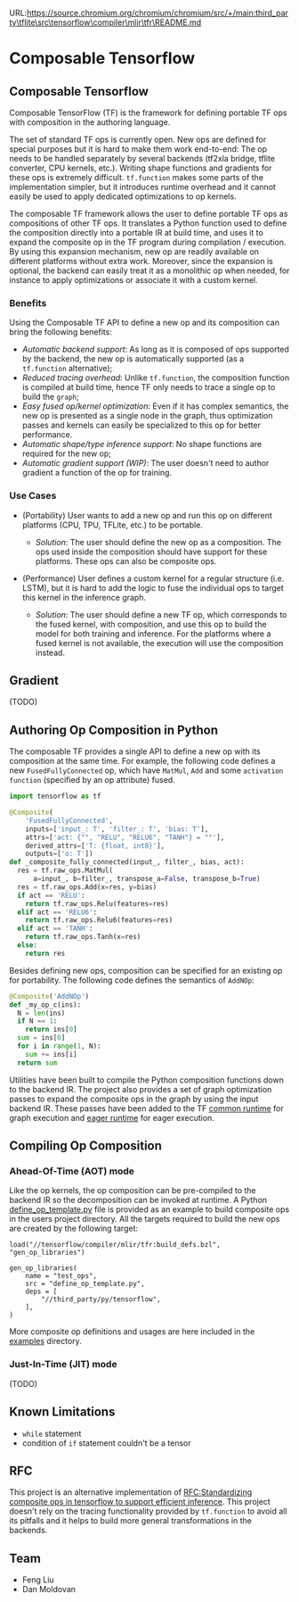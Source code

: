 URL:https://source.chromium.org/chromium/chromium/src/+/main:third_party\tflite\src\tensorflow\compiler\mlir\tfr\README.md
# Composable Tensorflow

## Composable Tensorflow

Composable TensorFlow (TF) is the framework for defining portable TF ops with
composition in the authoring language.

The set of standard TF ops is currently open. New ops are defined for special
purposes but it is hard to make them work end-to-end: The op
needs to be handled separately by several backends (tf2xla bridge, tflite
converter, CPU kernels, etc.). Writing shape functions and gradients for these
ops is extremely difficult. `tf.function` makes some parts of the implementation
simpler, but it introduces runtime overhead and it cannot easily be used to
apply dedicated optimizations to op kernels.

The composable TF framework allows the user to define portable TF ops as
compositions of other TF ops. It translates a Python function used to define the
composition directly into a portable IR at build time, and uses it to expand the
composite op in the TF program during compilation / execution. By using this
expansion mechanism, new op are readily available on different platforms without
extra work. Moreover, since the expansion is optional, the backend can easily
treat it as a monolithic op when needed, for instance to apply optimizations or
associate it with a custom kernel.

### Benefits

Using the Composable TF API to define a new op and its composition can bring the
following benefits:

*   *Automatic backend support*: As long as it is composed of ops supported by
    the backend, the new op is automatically supported (as a `tf.function`
    alternative);
*   *Reduced tracing overhead*: Unlike `tf.function`, the composition function
    is compiled at build time, hence TF only needs to trace a single op to build
    the `graph`;
*   *Easy fused op/kernel optimization*: Even if it has complex semantics, the
    new op is presented as a single node in the graph, thus optimization passes
    and kernels can easily be specialized to this op for better performance.
*   *Automatic shape/type inference support*: No shape functions are required
    for the new op;
*   *Automatic gradient support (WIP)*: The user doesn't need to author gradient
    a function of the op for training.

### Use Cases

*   (Portability) User wants to add a new op and run this op on different
    platforms (CPU, TPU, TFLite, etc.) to be portable.

    *   *Solution*: The user should define the new op as a composition. The ops
        used inside the composition should have support for these platforms.
        These ops can also be composite ops.

*   (Performance) User defines a custom kernel for a regular structure (i.e.
    LSTM), but it is hard to add the logic to fuse the individual ops to target
    this kernel in the inference graph.

    *   *Solution*: The user should define a new TF op, which corresponds to the
        fused kernel, with composition, and use this op to build the model for
        both training and inference. For the platforms where a fused kernel is
        not available, the execution will use the composition instead.

## Gradient
(TODO)

## Authoring Op Composition in Python

The composable TF provides a single API to define a new op with its composition
at the same time. For example, the following code defines a new
`FusedFullyConnected` op, which have `MatMul`, `Add` and some
`activation function` (specified by an op attribute) fused.


```python
import tensorflow as tf

@Composite(
    'FusedFullyConnected',
    inputs=['input_: T', 'filter_: T', 'bias: T'],
    attrs=['act: {"", "RELU", "RELU6", "TANH"} = ""'],
    derived_attrs=['T: {float, int8}'],
    outputs=['o: T'])
def _composite_fully_connected(input_, filter_, bias, act):
  res = tf.raw_ops.MatMul(
      a=input_, b=filter_, transpose_a=False, transpose_b=True)
  res = tf.raw_ops.Add(x=res, y=bias)
  if act == 'RELU':
    return tf.raw_ops.Relu(features=res)
  elif act == 'RELU6':
    return tf.raw_ops.Relu6(features=res)
  elif act == 'TANH':
    return tf.raw_ops.Tanh(x=res)
  else:
    return res

```

Besides defining new ops, composition can be specified for an existing op
for portability. The following code defines the semantics of `AddNOp`:

```python
@Composite('AddNOp')
def _my_op_c(ins):
  N = len(ins)
  if N == 1:
    return ins[0]
  sum = ins[0]
  for i in range(1, N):
    sum += ins[i]
  return sum
```

Utilities have been built to compile the Python composition functions down to
the backend IR. The project also provides a set of graph optimization passes to
expand the composite ops in the graph by using the input backend IR. These
passes have been added to the TF
[common runtime](https://github.com/tensorflow/tensorflow/blob/master/tensorflow/core/common_runtime)
for graph execution and
[eager runtime](https://github.com/tensorflow/tensorflow/blob/master/tensorflow/core/common_runtime/eager)
for eager execution.

## Compiling Op Composition

### Ahead-Of-Time (AOT) mode

Like the op kernels, the op composition can be pre-compiled to the backend IR
so the decomposition can be invoked at runtime. A Python [define_op_template.py](https://github.com/tensorflow/tensorflow/blob/master/tensorflow/compiler/mlir/tfr/define_op_template.py)
file is provided as an example to build composite ops in the users project
directory. All the targets required to build the new ops are created by the
following target:


```BUILD
load("//tensorflow/compiler/mlir/tfr:build_defs.bzl", "gen_op_libraries")

gen_op_libraries(
    name = "test_ops",
    src = "define_op_template.py",
    deps = [
        "//third_party/py/tensorflow",
    ],
)
```

More composite op definitions and usages are here included in the
[examples](https://github.com/tensorflow/tensorflow/blob/master/tensorflow/compiler/mlir/tfr/examples)
directory.

### Just-In-Time (JIT) mode
(TODO)

## Known Limitations

* `while` statement
* condition of `if` statement couldn't be a tensor

## RFC

This project is an alternative implementation of
[RFC:Standardizing composite ops in tensorflow to support efficient inference](https://github.com/tensorflow/community/blob/master/rfcs/20190610-standardizing-composite_ops.md).
This project doesn't rely on the tracing functionality provided by `tf.function`
to avoid all its pitfalls and it helps to build more general transformations in
the backends.

## Team

* Feng Liu
* Dan Moldovan

